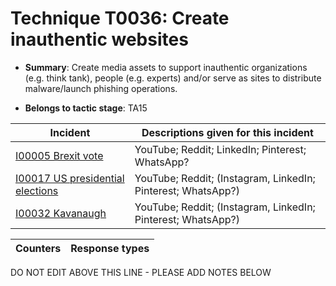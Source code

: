 # Technique T0036: Create inauthentic websites

* **Summary**: Create media assets to support inauthentic organizations (e.g. think tank), people (e.g. experts) and/or serve as sites to distribute malware/launch phishing operations.

* **Belongs to tactic stage**: TA15


| Incident | Descriptions given for this incident |
| -------- | -------------------- |
| [I00005 Brexit vote](../generated_pages/incidents/I00005.md) | YouTube; Reddit; LinkedIn; Pinterest; WhatsApp? |
| [I00017 US presidential elections](../generated_pages/incidents/I00017.md) | YouTube; Reddit; (Instagram, LinkedIn; Pinterest; WhatsApp?) |
| [I00032 Kavanaugh](../generated_pages/incidents/I00032.md) | YouTube; Reddit; (Instagram, LinkedIn; Pinterest; WhatsApp?) |



| Counters | Response types |
| -------- | -------------- |


DO NOT EDIT ABOVE THIS LINE - PLEASE ADD NOTES BELOW